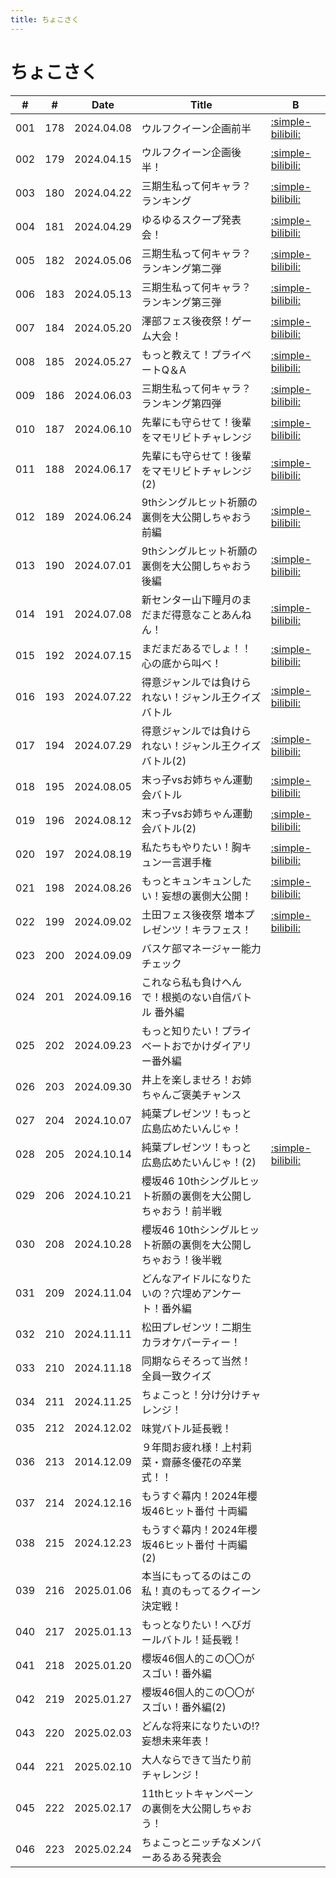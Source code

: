 ```yaml
---
title: ちょこさく
---
```


# ちょこさく

| #   | #   | Date | Title | B |
| --- | --- | --- | --- | --- | 
| 001 | 178 | 2024.04.08 | ウルフクイーン企画前半 | [:simple-bilibili:](https://www.bilibili.com/video/BV18A4m1F72N?p=2) |
| 002 | 179 | 2024.04.15 | ウルフクイーン企画後半！ | [:simple-bilibili:](https://www.bilibili.com/video/BV1sm421x79M?p=2) |
| 003 | 180 | 2024.04.22 | 三期生私って何キャラ？ランキング | [:simple-bilibili:](https://www.bilibili.com/video/BV1gt421A7Mz?p=2) |
| 004 | 181 | 2024.04.29 | ゆるゆるスクープ発表会！ | [:simple-bilibili:](https://www.bilibili.com/video/BV1e211YuEmi?p=2) |
| 005 | 182 | 2024.05.06 | 三期生私って何キャラ？ランキング第二弾 | [:simple-bilibili:](https://www.bilibili.com/video/BV1e211YuEmi?p=3) |
| 006 | 183 | 2024.05.13 | 三期生私って何キャラ？ランキング第三弾 | [:simple-bilibili:](https://www.bilibili.com/video/BV1e211YuEmi?p=4) | 
| 007 | 184 | 2024.05.20 | 澤部フェス後夜祭！ゲーム大会！ | [:simple-bilibili:](https://www.bilibili.com/video/BV1e211YuEmi?p=5) | 
| 008 | 185 | 2024.05.27 | もっと教えて！プライベートQ＆A | [:simple-bilibili:](https://www.bilibili.com/video/BV1e211YuEmi?p=6) |
| 009 | 186 | 2024.06.03 | 三期生私って何キャラ？ランキング第四弾 | [:simple-bilibili:](https://www.bilibili.com/video/BV1e211YuEmi?p=7) |
| 010 | 187 | 2024.06.10 | 先輩にも守らせて！後輩をマモリビトチャレンジ | [:simple-bilibili:](https://www.bilibili.com/video/BV1e211YuEmi?p=8) |
| 011 | 188 | 2024.06.17 | 先輩にも守らせて！後輩をマモリビトチャレンジ (2) | [:simple-bilibili:](https://www.bilibili.com/video/BV1e211YuEmi?p=9) | 
| 012 | 189 | 2024.06.24 | 9thシングルヒット祈願の裏側を大公開しちゃおう前編 | [:simple-bilibili:](https://www.bilibili.com/video/BV1e211YuEmi?p=10) |
| 013 | 190 | 2024.07.01 | 9thシングルヒット祈願の裏側を大公開しちゃおう後編 | [:simple-bilibili:](https://www.bilibili.com/video/BV1KC12YFEhx?p=2) | 
| 014 | 191 | 2024.07.08 | 新センター山下瞳月のまだまだ得意なことあんねん！ | [:simple-bilibili:](https://www.bilibili.com/video/BV1KC12YFEhx?p=3) |
| 015 | 192 | 2024.07.15 | まだまだあるでしょ！！心の底から叫べ！ | [:simple-bilibili:](https://www.bilibili.com/video/BV1KC12YFEhx?p=4) |
| 016 | 193 | 2024.07.22 | 得意ジャンルでは負けられない！ジャンル王クイズバトル | [:simple-bilibili:](https://www.bilibili.com/video/BV1KC12YFEhx?p=5) | 
| 017 | 194 | 2024.07.29 | 得意ジャンルでは負けられない！ジャンル王クイズバトル(2) | [:simple-bilibili:](https://www.bilibili.com/video/BV1KC12YFEhx?p=6) |
| 018 | 195 | 2024.08.05 | 末っ子vsお姉ちゃん運動会バトル | [:simple-bilibili:](https://www.bilibili.com/video/BV1KC12YFEhx?p=9) |
| 019 | 196 | 2024.08.12 | 末っ子vsお姉ちゃん運動会バトル(2) | [:simple-bilibili:](https://www.bilibili.com/video/BV1KC12YFEhx?p=10) |
| 020 | 197 | 2024.08.19 | 私たちもやりたい！胸キュン一言選手権 | [:simple-bilibili:](https://www.bilibili.com/video/BV1KC12YFEhx?p=11) |
| 021 | 198 | 2024.08.26 | もっとキュンキュンしたい！妄想の裏側大公開！ | [:simple-bilibili:](https://www.bilibili.com/video/BV1KC12YFEhx?p=12) |
| 022 | 199 | 2024.09.02 | 土田フェス後夜祭 増本プレゼンツ！キラフェス！ | [:simple-bilibili:](https://www.bilibili.com/video/BV1KC12YFEhx?p=13) |
| 023 | 200 | 2024.09.09 | バスケ部マネージャー能力チェック | |
| 024 | 201 | 2024.09.16 | これなら私も負けへんで！根拠のない自信バトル 番外編 |  |
| 025 | 202 | 2024.09.23 | もっと知りたい！プライベートおでかけダイアリー番外編 |  | 
| 026 | 203 | 2024.09.30 | 井上を楽しませろ！お姉ちゃんご褒美チャンス | |
| 027 | 204 | 2024.10.07 | 純葉プレゼンツ！もっと広島広めたいんじゃ！ | |
| 028 | 205 | 2024.10.14 | 純葉プレゼンツ！もっと広島広めたいんじゃ！(2) | [:simple-bilibili:](https://www.bilibili.com/video/BV1y42dYREdk?p=2) |
| 029 | 206 | 2024.10.21 | 櫻坂46 10thシングルヒット祈願の裏側を大公開しちゃおう！前半戦 | | 
| 030 | 208 | 2024.10.28 | 櫻坂46 10thシングルヒット祈願の裏側を大公開しちゃおう！後半戦 | |
| 031 | 209 | 2024.11.04 | どんなアイドルになりたいの？穴埋めアンケート！番外編 | |
| 032 | 210 | 2024.11.11 | 松田プレゼンツ！二期生カラオケパーティー！ | |
| 033 | 210 | 2024.11.18 | 同期ならそろって当然！全員一致クイズ | |
| 034 | 211 | 2024.11.25 | ちょこっと！分け分けチャレンジ！ | |
| 035 | 212 | 2024.12.02 | 味覚バトル延長戦！ | |
| 036 | 213 | 2014.12.09 | ９年間お疲れ様！上村莉菜・齋藤冬優花の卒業式！！ | |
| 037 | 214 | 2024.12.16 | もうすぐ幕内！2024年櫻坂46ヒット番付 十両編 | |
| 038 | 215 | 2024.12.23 | もうすぐ幕内！2024年櫻坂46ヒット番付 十両編(2) | |
| 039 | 216 | 2025.01.06 | 本当にもってるのはこの私！真のもってるクイーン決定戦！ | |
| 040 | 217 | 2025.01.13 | もっとなりたい！へびガールバトル！延長戦！ | |
| 041 | 218 | 2025.01.20 | 櫻坂46個人的この〇〇がスゴい！番外編 | |
| 042 | 219 | 2025.01.27 | 櫻坂46個人的この〇〇がスゴい！番外編(2) | |
| 043 | 220 | 2025.02.03 | どんな将来になりたいの!?妄想未来年表！ | |
| 044 | 221 | 2025.02.10 | 大人ならできて当たり前チャレンジ！ | |
| 045 | 222 | 2025.02.17 | 11thヒットキャンペーンの裏側を大公開しちゃおう！ | |
| 046 | 223 | 2025.02.24 | ちょこっとニッチなメンバーあるある発表会 | |
